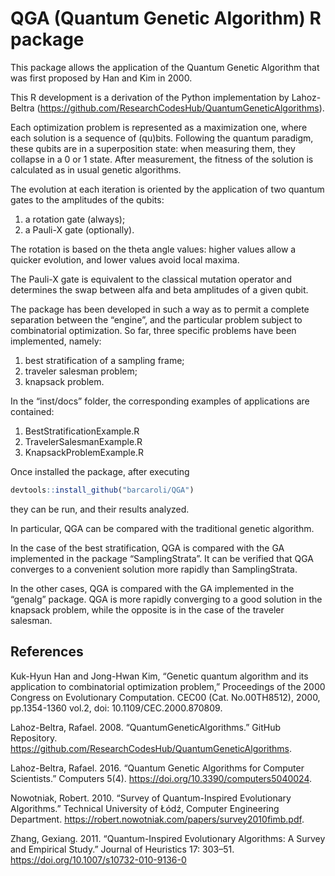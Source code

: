 
# QGA (Quantum Genetic Algorithm) R package

This package allows the application of the Quantum Genetic Algorithm
that was first proposed by Han and Kim in 2000.

This R development is a derivation of the Python implementation by
Lahoz-Beltra
(<https://github.com/ResearchCodesHub/QuantumGeneticAlgorithms>).

Each optimization problem is represented as a maximization one, where
each solution is a sequence of (qu)bits. Following the quantum paradigm,
these qubits are in a superposition state: when measuring them, they
collapse in a 0 or 1 state. After measurement, the fitness of the
solution is calculated as in usual genetic algorithms.

The evolution at each iteration is oriented by the application of two
quantum gates to the amplitudes of the qubits:

1.  a rotation gate (always);
2.  a Pauli-X gate (optionally).

The rotation is based on the theta angle values: higher values allow a
quicker evolution, and lower values avoid local maxima.

The Pauli-X gate is equivalent to the classical mutation operator and
determines the swap between alfa and beta amplitudes of a given qubit.

The package has been developed in such a way as to permit a complete
separation between the “engine”, and the particular problem subject to
combinatorial optimization. So far, three specific problems have been
implemented, namely:

1.  best stratification of a sampling frame;
2.  traveler salesman problem;
3.  knapsack problem.

In the “inst/docs” folder, the corresponding examples of applications
are contained:

1.  BestStratificationExample.R
2.  TravelerSalesmanExample.R
3.  KnapsackProblemExample.R

Once installed the package, after executing

``` r
devtools::install_github("barcaroli/QGA")
```

they can be run, and their results analyzed.

In particular, QGA can be compared with the traditional genetic
algorithm.

In the case of the best stratification, QGA is compared with the GA
implemented in the package “SamplingStrata”. It can be verified that QGA
converges to a convenient solution more rapidly than SamplingStrata.

In the other cases, QGA is compared with the GA implemented in the
“genalg” package. QGA is more rapidly converging to a good solution in
the knapsack problem, while the opposite is in the case of the traveler
salesman.

## References

Kuk-Hyun Han and Jong-Hwan Kim, “Genetic quantum algorithm and its
application to combinatorial optimization problem,” Proceedings of the
2000 Congress on Evolutionary Computation. CEC00 (Cat. No.00TH8512),
2000, pp.1354-1360 vol.2, doi: 10.1109/CEC.2000.870809.

Lahoz-Beltra, Rafael. 2008. “QuantumGeneticAlgorithms.” GitHub
Repository.
<https://github.com/ResearchCodesHub/QuantumGeneticAlgorithms>.

Lahoz-Beltra, Rafael. 2016. “Quantum Genetic Algorithms for Computer
Scientists.” Computers 5(4). <https://doi.org/10.3390/computers5040024>.

Nowotniak, Robert. 2010. “Survey of Quantum-Inspired Evolutionary
Algorithms.” Technical University of Łódź, Computer Engineering
Department. <https://robert.nowotniak.com/papers/survey2010fimb.pdf>.

Zhang, Gexiang. 2011. “Quantum-Inspired Evolutionary Algorithms: A
Survey and Empirical Study.” Journal of Heuristics 17: 303–51.
<https://doi.org/10.1007/s10732-010-9136-0>

